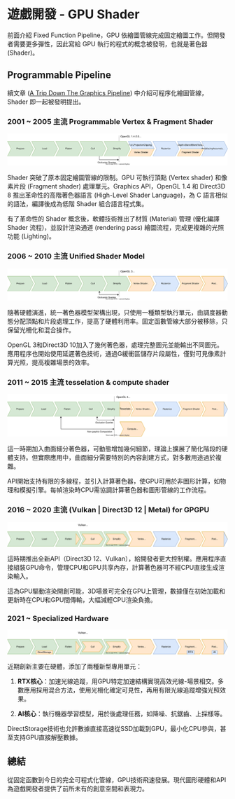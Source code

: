 # 遊戲開發 - GPU Shader
前面介紹 Fixed Function Pipeline，GPU 依繪圖管線完成固定繪圖工作。但開發者需要更多彈性，因此寫給 GPU 執行的程式的概念被發明，也就是著色器 (Shader)。

## Programmable Pipeline

續文章 ([A Trip Down The Graphics Pipeline](https://www.thecandidstartup.org/2023/03/13/trip-graphics-pipeline.html#:~:text=2001%2D2005%20%3A%20Programmable%20Vertex%20and%20Fragment%20Shaders)) 中介紹可程序化繪圖管線，Shader 即一起被發明提出。

### 2001 ~ 2005 主流 Programmable Vertex & Fragment Shader

![programmable shader](images/graphics_pipeline_programmable_shaders.svg)

Shader 突破了原本固定繪圖管線的限制。GPU 可執行頂點 (Vertex shader) 和像素片段 (Fragment shader) 處理單元。Graphics API，OpenGL 1.4 和 Direct3D 8 推出革命性的高階著色器語言 (High-Level Shader Language)，為 C 語言相似的語法，編譯後成為低階 Shader 組合語言程式集。

有了革命性的 Shader 概念後，軟體技術推出了材質 (Material) 管理 (優化編譯 Shader 流程)，並設計渲染通道 (rendering pass) 繪圖流程，完成更複雜的光照功能 (Lighting)。

### 2006 ~ 2010 主流 Unified Shader Model

![unified shader](images/graphics_pipeline_unified_shader_model.svg)

隨著硬體演進，統一著色器模型架構出現，只使用一種類型執行單元，由調度器動態分配頂點和片段處理工作，提高了硬體利用率。固定函數管線大部分被移除，只保留光柵化和混合操作。

OpenGL 3和Direct3D 10加入了幾何著色器，處理完整圖元並能輸出不同圖元。應用程序也開始使用延遲著色技術，通過G緩衝區儲存片段屬性，僅對可見像素計算光照，提高複雜場景的效率。

### 2011 ~ 2015 主流 tesselation & compute shader

![tessellation compute](images/graphics_pipeline_tesselation_compute_shader.svg)

這一時期加入曲面細分著色器，可動態增加幾何細節，理論上擴展了簡化階段的硬體支持。但實際應用中，曲面細分需要特別的內容創建方式，對多數用途過於複雜。

API開始支持有限的多線程，並引入計算著色器，使GPU可用於非圖形計算，如物理和模擬引擎。每幀渲染時CPU需協調計算著色器和圖形管線的工作流程。

### 2016 ~ 2020 主流 (Vulkan | Direct3D 12 | Metal) for GPGPU

![gpgpu](images/graphics_pipeline_gpgpu.svg)

這時期推出全新API（Direct3D 12、Vulkan），給開發者更大控制權。應用程序直接組裝GPU命令，管理CPU和GPU共享內存，計算著色器可不經CPU直接生成渲染輸入。

這為GPU驅動渲染開創可能，3D場景可完全在GPU上管理，數據僅在初始加載和更新時在CPU和GPU間傳輸，大幅減輕CPU渲染負擔。

### 2021 ~ Specialized Hardware

![specialized](images/graphics_pipeline_specialization.svg)

近期創新主要在硬體，添加了兩種新型專用單元：

1. **RTX核心**：加速光線追蹤，用GPU特定加速結構實現高效光線-場景相交。多數應用採用混合方法，使用光柵化確定可見性，再用有限光線追蹤增強光照效果。

2. **AI核心**：執行機器學習模型，用於後處理任務，如降噪、抗鋸齒、上採樣等。

DirectStorage技術也允許數據直接高速從SSD加載到GPU，最小化CPU參與，甚至支持GPU直接解壓數據。

## 總結
從固定函數到今日的完全可程式化管線，GPU技術飛速發展。現代圖形硬體和API為遊戲開發者提供了前所未有的創意空間和表現力。